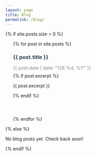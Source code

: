 ```yaml
---
layout: page
title: Blog
permalink: /blog/
---
```


{% if site.posts.size > 0 %}
<ul class="post-list">
{% for post in site.posts %}
  <li class="post-item">
    <h3><a href="{{ post.url | relative_url }}">{{ post.title }}</a></h3>
    <p class="post-meta">{{ post.date | date: "%B %d, %Y" }}</p>
    {% if post.excerpt %}
    <p>{{ post.excerpt }}</p>
    {% endif %}
  </li>
{% endfor %}
</ul>
{% else %}
<p>No blog posts yet. Check back soon!</p>
{% endif %}

<style>
	.post-list { list-style: none; }
	.post-item { 
		margin-bottom: 2rem; 
		padding-bottom: 1.5rem;
		border-bottom: 1px solid #eee;
	}
	.post-item:last-child { border-bottom: none; }
	.post-item h3 { margin-bottom: 0.5rem; }
	.post-item h3 a { 
		color: #2c3e50; 
		text-decoration: none;
	}
	.post-item h3 a:hover { color: #3498db; }
	.post-meta { 
		color: #7f8c8d; 
		font-size: 0.9rem;
		margin-bottom: 0.5rem;
	}
</style>
